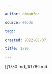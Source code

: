```yaml
---

author: ohmanfoo

source: #todo

tags: 

created: 2022-08-07

title: 1780

---
```

[[1780.md]]#1780.md